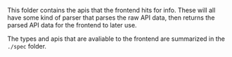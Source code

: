 This folder contains the apis that the frontend hits for info. These will all have some kind of parser that parses the raw API data, then 
returns the parsed API data for the frontend to later use. 

The types and apis that are avaliable to the frontend are summarized in the `./spec` folder. 
